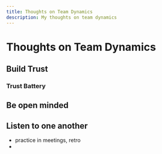 ```yaml
---
title: Thoughts on Team Dynamics
description: My thoughts on team dynamics
---
```


# Thoughts on Team Dynamics

## Build Trust

### Trust Battery

## Be open minded

## Listen to one another

- practice in meetings, retro
-
